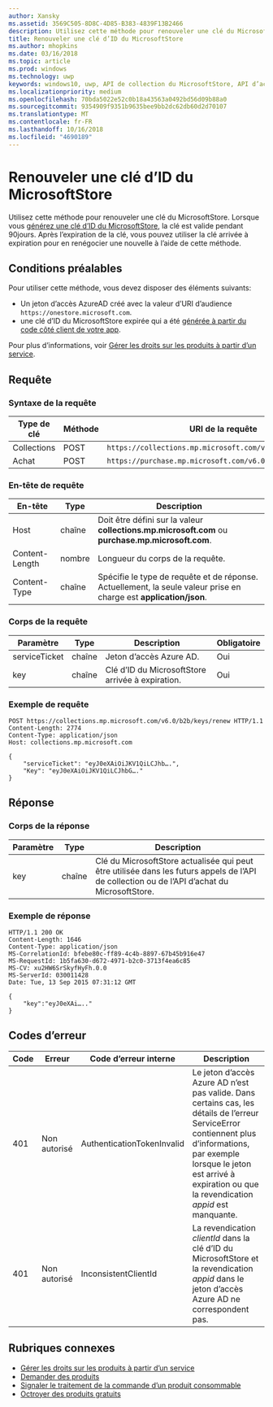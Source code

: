 ```yaml
---
author: Xansky
ms.assetid: 3569C505-8D8C-4D85-B383-4839F13B2466
description: Utilisez cette méthode pour renouveler une clé du MicrosoftStore.
title: Renouveler une clé d’ID du MicrosoftStore
ms.author: mhopkins
ms.date: 03/16/2018
ms.topic: article
ms.prod: windows
ms.technology: uwp
keywords: windows10, uwp, API de collection du MicrosoftStore, API d’achat du MicrosoftStore, clé d’ID du MicrosoftStore, renouveler
ms.localizationpriority: medium
ms.openlocfilehash: 70bda5022e52c0b18a43563a0492bd56d09b88a0
ms.sourcegitcommit: 9354909f9351b9635bee9bb2dc62db60d2d70107
ms.translationtype: MT
ms.contentlocale: fr-FR
ms.lasthandoff: 10/16/2018
ms.locfileid: "4690189"
---
```

# <a name="renew-a-microsoft-store-id-key"></a>Renouveler une clé d’ID du MicrosoftStore


Utilisez cette méthode pour renouveler une clé du MicrosoftStore. Lorsque vous [générez une clé d’ID du MicrosoftStore](view-and-grant-products-from-a-service.md#step-4), la clé est valide pendant 90jours. Après l’expiration de la clé, vous pouvez utiliser la clé arrivée à expiration pour en renégocier une nouvelle à l’aide de cette méthode.

## <a name="prerequisites"></a>Conditions préalables


Pour utiliser cette méthode, vous devez disposer des éléments suivants:

* Un jeton d’accès AzureAD créé avec la valeur d’URI d’audience `https://onestore.microsoft.com`.
* une clé d’ID du MicrosoftStore expirée qui a été [générée à partir du code côté client de votre app](view-and-grant-products-from-a-service.md#step-4).

Pour plus d’informations, voir [Gérer les droits sur les produits à partir d’un service](view-and-grant-products-from-a-service.md).

## <a name="request"></a>Requête

### <a name="request-syntax"></a>Syntaxe de la requête

| Type de clé    | Méthode | URI de la requête                                              |
|-------------|--------|----------------------------------------------------------|
| Collections | POST   | ```https://collections.mp.microsoft.com/v6.0/b2b/keys/renew``` |
| Achat    | POST   | ```https://purchase.mp.microsoft.com/v6.0/b2b/keys/renew```    |


### <a name="request-header"></a>En-tête de requête

| En-tête         | Type   | Description                                                                                           |
|----------------|--------|-------------------------------------------------------------------------------------------------------|
| Host           | chaîne | Doit être défini sur la valeur **collections.mp.microsoft.com** ou **purchase.mp.microsoft.com**.           |
| Content-Length | nombre | Longueur du corps de la requête.                                                                       |
| Content-Type   | chaîne | Spécifie le type de requête et de réponse. Actuellement, la seule valeur prise en charge est **application/json**. |


### <a name="request-body"></a>Corps de la requête

| Paramètre     | Type   | Description                       | Obligatoire |
|---------------|--------|-----------------------------------|----------|
| serviceTicket | chaîne | Jeton d’accès Azure AD.        | Oui      |
| key           | chaîne | Clé d’ID du MicrosoftStore arrivée à expiration. | Oui       |


### <a name="request-example"></a>Exemple de requête

```syntax
POST https://collections.mp.microsoft.com/v6.0/b2b/keys/renew HTTP/1.1
Content-Length: 2774
Content-Type: application/json
Host: collections.mp.microsoft.com

{
    "serviceTicket": "eyJ0eXAiOiJKV1QiLCJhb….",
    "Key": "eyJ0eXAiOiJKV1QiLCJhbG…."
}
```

## <a name="response"></a>Réponse


### <a name="response-body"></a>Corps de la réponse

| Paramètre | Type   | Description                                                                                                            |
|-----------|--------|------------------------------------------------------------------------------------------------------------------------|
| key       | chaîne | Clé du MicrosoftStore actualisée qui peut être utilisée dans les futurs appels de l’API de collection ou de l’API d’achat du MicrosoftStore. |


### <a name="response-example"></a>Exemple de réponse

```syntax
HTTP/1.1 200 OK
Content-Length: 1646
Content-Type: application/json
MS-CorrelationId: bfebe80c-ff89-4c4b-8897-67b45b916e47
MS-RequestId: 1b5fa630-d672-4971-b2c0-3713f4ea6c85
MS-CV: xu2HW6SrSkyfHyFh.0.0
MS-ServerId: 030011428
Date: Tue, 13 Sep 2015 07:31:12 GMT

{
    "key":"eyJ0eXAi….."
}
```

## <a name="error-codes"></a>Codes d’erreur


| Code | Erreur        | Code d’erreur interne           | Description   |
|------|--------------|----------------------------|---------------|
| 401  | Non autorisé | AuthenticationTokenInvalid | Le jeton d’accès Azure AD n’est pas valide. Dans certains cas, les détails de l’erreur ServiceError contiennent plus d’informations, par exemple lorsque le jeton est arrivé à expiration ou que la revendication *appid* est manquante. |
| 401  | Non autorisé | InconsistentClientId       | La revendication *clientId* dans la clé d’ID du MicrosoftStore et la revendication *appid* dans le jeton d’accès Azure AD ne correspondent pas.                                                                     |


## <a name="related-topics"></a>Rubriques connexes


* [Gérer les droits sur les produits à partir d’un service](view-and-grant-products-from-a-service.md)
* [Demander des produits](query-for-products.md)
* [Signaler le traitement de la commande d’un produit consommable](report-consumable-products-as-fulfilled.md)
* [Octroyer des produits gratuits](grant-free-products.md)
